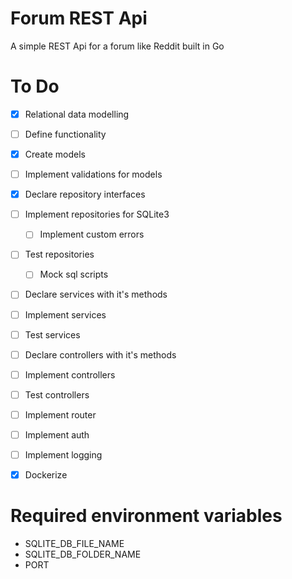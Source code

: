 # Forum REST Api

A simple REST Api for a forum like Reddit built in Go

# To Do

- [x] Relational data modelling
- [ ] Define functionality

- [x] Create models
- [ ] Implement validations for models
- [x] Declare repository interfaces
- [ ] Implement repositories for SQLite3
    - [ ] Implement custom errors
- [ ] Test repositories
    - [ ] Mock sql scripts

- [ ] Declare services with it's methods
- [ ] Implement services
- [ ] Test services

- [ ] Declare controllers with it's methods
- [ ] Implement controllers
- [ ] Test controllers

- [ ] Implement router
- [ ] Implement auth
- [ ] Implement logging

- [x] Dockerize

# Required environment variables

* SQLITE_DB_FILE_NAME
* SQLITE_DB_FOLDER_NAME
* PORT
